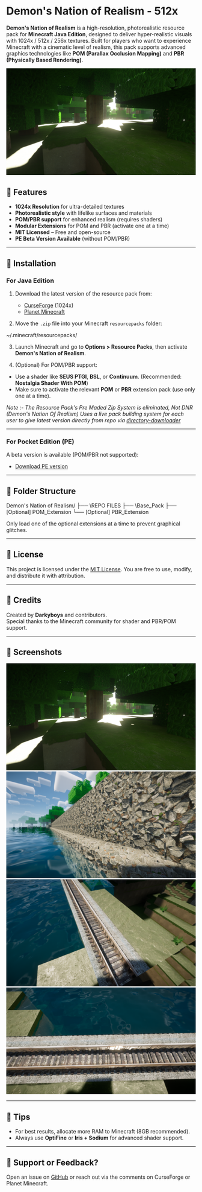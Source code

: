 # Demon's Nation of Realism - 512x

**Demon's Nation of Realism** is a high-resolution, photorealistic resource pack for **Minecraft Java Edition**, designed to deliver hyper-realistic visuals with 1024x / 512x / 256x textures. Built for players who want to experience Minecraft with a cinematic level of realism, this pack supports advanced graphics technologies like **POM (Parallax Occlusion Mapping)** and **PBR (Physically Based Rendering)**.

![Preview](img/1.png) <!-- Replace with actual preview image path if available -->

## 🌟 Features

- **1024x Resolution** for ultra-detailed textures
- **Photorealistic style** with lifelike surfaces and materials
- **POM/PBR support** for enhanced realism (requires shaders)
- **Modular Extensions** for POM and PBR (activate one at a time)
- **MIT Licensed** – Free and open-source
- **PE Beta Version Available** (without POM/PBR)

---

## 🔧 Installation

### For Java Edition

1. Download the latest version of the resource pack from:
   - [CurseForge](https://www.curseforge.com/minecraft/texture-packs/demons-nation-of-realism-1024x-pom-pbr-for-free) (1024x)
   - [Planet Minecraft](https://www.planetminecraft.com/texture-pack/demon-s-nation-of-realism-512x-photorealistic-minecraft-javaedition-rp-pbr-pom-supported/)

2. Move the `.zip` file into your Minecraft `resourcepacks` folder:

\~/.minecraft/resourcepacks/


3. Launch Minecraft and go to **Options > Resource Packs**, then activate **Demon's Nation of Realism**.

4. (Optional) For POM/PBR support:
- Use a shader like **SEUS PTGI**, **BSL**, or **Continuum**. (Recommended: **Nostalgia Shader With POM**)
- Make sure to activate the relevant **POM** or **PBR** extension pack (use only one at a time).

*Note :- The Resource Pack's Pre Maded Zip System is eliminated, Not DNR (Demon's Nation Of Realism) Uses a live pack building system for each user to give latest version directly from repo via [directory-downloader](https://download-directory.github.io/)*

---

### For Pocket Edition (PE)

A beta version is available (POM/PBR not supported):
- [Download PE version](https://mcpedl.com/demon-s-nation-of-realism-pe-beta/)

---

## 📂 Folder Structure

Demon's Nation of Realism/
├── \REPO FILES
├── \Base_Pack
├── \[Optional] POM\_Extension
└── \[Optional] PBR\_Extension

Only load one of the optional extensions at a time to prevent graphical glitches.

---

## 📜 License

This project is licensed under the [MIT License](LICENSE). You are free to use, modify, and distribute it with attribution.

---

## 💬 Credits

Created by **Darkyboys** and contributors.  
Special thanks to the Minecraft community for shader and PBR/POM support.

---

## 📸 Screenshots

<img src="img/1.png">
<img src="img/2.png">
<img src="img/3.png">
<img src="img/4.png">

---

## 🧠 Tips

- For best results, allocate more RAM to Minecraft (8GB recommended).
- Always use **OptiFine** or **Iris + Sodium** for advanced shader support.

---

## 💌 Support or Feedback?

Open an issue on [GitHub](https://github.com/darkyboys/demon-nation-of-realism) or reach out via the comments on CurseForge or Planet Minecraft.
